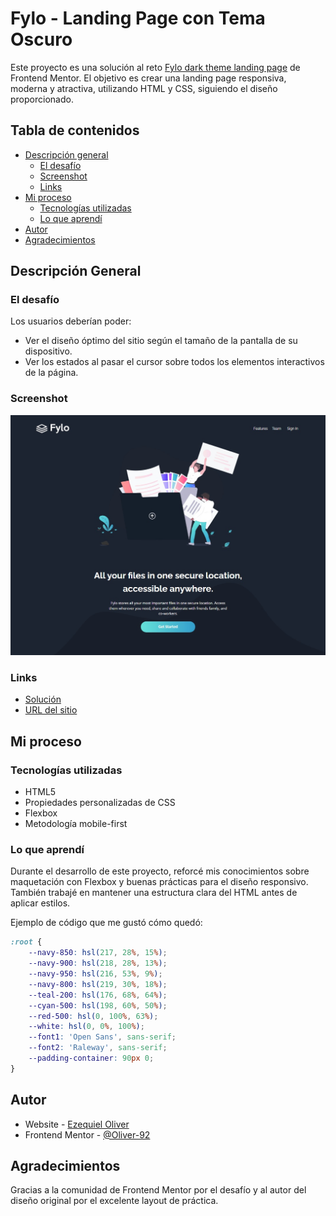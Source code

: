 

# Fylo - Landing Page con Tema Oscuro

Este proyecto es una solución al reto [Fylo dark theme landing page](https://www.frontendmentor.io/challenges/fylo-dark-theme-landing-page-5ca5f2d21e82137ec91a50fd) de Frontend Mentor. El objetivo es crear una landing page responsiva, moderna y atractiva, utilizando HTML y CSS, siguiendo el diseño proporcionado.

## Tabla de contenidos

- [Descripción general](#overview)
  - [El desafío](#the-challenge)
  - [Screenshot](#screenshot)
  - [Links](#links)
- [Mi proceso](#my-process)
  - [Tecnologías utilizadas](#built-with)
  - [Lo que aprendí](#what-i-learned)
- [Autor](#author)
- [Agradecimientos](#acknowledgments)

## Descripción General

### El desafío

Los usuarios deberían poder:

- Ver el diseño óptimo del sitio según el tamaño de la pantalla de su dispositivo.
- Ver los estados al pasar el cursor sobre todos los elementos interactivos de la página.

### Screenshot

![](./images/screenshot.jpg)

### Links

- [Solución](https://www.frontendmentor.io/solutions/responsive-landing-page-using-flexbox-fqHvc0n0Ei)
- [URL del sitio](https://oliver-92.github.io/Fylo-Landing-Page/)

## Mi proceso

### Tecnologías utilizadas

- HTML5
- Propiedades personalizadas de CSS
- Flexbox
- Metodología mobile-first

### Lo que aprendí

Durante el desarrollo de este proyecto, reforcé mis conocimientos sobre maquetación con Flexbox y buenas prácticas para el diseño responsivo. También trabajé en mantener una estructura clara del HTML antes de aplicar estilos.

Ejemplo de código que me gustó cómo quedó:


```css
:root {
    --navy-850: hsl(217, 28%, 15%);
    --navy-900: hsl(218, 28%, 13%);
    --navy-950: hsl(216, 53%, 9%);
    --navy-800: hsl(219, 30%, 18%);
    --teal-200: hsl(176, 68%, 64%);
    --cyan-500: hsl(198, 60%, 50%);
    --red-500: hsl(0, 100%, 63%);
    --white: hsl(0, 0%, 100%);
    --font1: 'Open Sans', sans-serif;
    --font2: 'Raleway', sans-serif;
    --padding-container: 90px 0;
}
```

## Autor

- Website - [Ezequiel Oliver](https://oliver-92.github.io/Portafolio/)
- Frontend Mentor - [@Oliver-92](https://www.frontendmentor.io/profile/Oliver-92)

## Agradecimientos

Gracias a la comunidad de Frontend Mentor por el desafío y al autor del diseño original por el excelente layout de práctica.